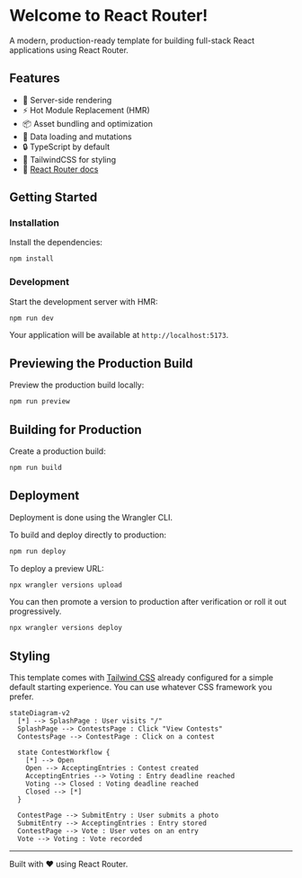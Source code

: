# Welcome to React Router!

A modern, production-ready template for building full-stack React applications using React Router.

## Features

- 🚀 Server-side rendering
- ⚡️ Hot Module Replacement (HMR)
- 📦 Asset bundling and optimization
- 🔄 Data loading and mutations
- 🔒 TypeScript by default
- 🎉 TailwindCSS for styling
- 📖 [React Router docs](https://reactrouter.com/)

## Getting Started

### Installation

Install the dependencies:

```bash
npm install
```

### Development

Start the development server with HMR:

```bash
npm run dev
```

Your application will be available at `http://localhost:5173`.

## Previewing the Production Build

Preview the production build locally:

```bash
npm run preview
```

## Building for Production

Create a production build:

```bash
npm run build
```

## Deployment

Deployment is done using the Wrangler CLI.

To build and deploy directly to production:

```sh
npm run deploy
```

To deploy a preview URL:

```sh
npx wrangler versions upload
```

You can then promote a version to production after verification or roll it out progressively.

```sh
npx wrangler versions deploy
```

## Styling

This template comes with [Tailwind CSS](https://tailwindcss.com/) already configured for a simple default starting experience. You can use whatever CSS framework you prefer.

```mermaid
stateDiagram-v2
  [*] --> SplashPage : User visits "/"
  SplashPage --> ContestsPage : Click "View Contests"
  ContestsPage --> ContestPage : Click on a contest

  state ContestWorkflow {
    [*] --> Open
    Open --> AcceptingEntries : Contest created
    AcceptingEntries --> Voting : Entry deadline reached
    Voting --> Closed : Voting deadline reached
    Closed --> [*]
  }

  ContestPage --> SubmitEntry : User submits a photo
  SubmitEntry --> AcceptingEntries : Entry stored
  ContestPage --> Vote : User votes on an entry
  Vote --> Voting : Vote recorded
```

---

Built with ❤️ using React Router.
